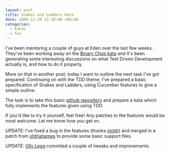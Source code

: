 ```yaml
---
layout: post
title: Snakes and Ladders Kata
date: 2009-12-20 22:20:00 +00:00
categories:
  - katas
  - fun
---
```

I've been mentoring a couple of guys at Eden over the last few weeks. They've been working away on the [Binary Chop kata](http://codekata.pragprog.com/2007/01/kata_two_karate.html) and it's been generating some interesting discussions on what Test Driven Development actually is, and how to do it properly. 

More on that in another post; today I want to outline the next task I've got prepared. Continuing on with the TDD theme, I've prepared a basic specification of Snakes and Ladders, using Cucumber features to give a simple outline.

The task is to take this basic [github repository](http://github.com/chrismdp/snakesandladders) and prepare a kata which fully implements the features given using TDD.

If you'd like to try it yourself, feel free! Any patches to the features would be most welcome. Let me know how you get on.

*UPDATE:* I've fixed a bug in the features (thanks [nickh](http://github.com/nickh)) and merged in a patch from [ohthatjames](http://github.com/ohthatjames) to provide some basic support files.

*UPDATE:* [Olly Legg](http://github.com/olly) commited a couple of tweaks and improvements.
